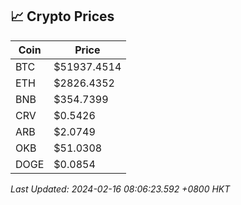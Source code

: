 ## 📈 Crypto Prices

| Coin | Price |
| ---- | ----- |
| BTC | $51937.4514 |
| ETH | $2826.4352 |
| BNB | $354.7399 |
| CRV | $0.5426 |
| ARB | $2.0749 |
| OKB | $51.0308 |
| DOGE | $0.0854 |

_Last Updated: 2024-02-16 08:06:23.592 +0800 HKT_